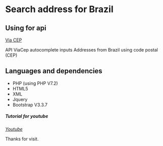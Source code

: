 # Search address for Brazil

## Using for api 
[Via CEP](https://viacep.com.br)

API ViaCep autocomplete inputs Addresses from Brazil using code postal (CEP)
## Languages and dependencies
- PHP (using PHP V7.2)
- HTML5
- XML
- Jquery
- Bootstrap V3.3.7


##### Tutorial for youtube
[_Youtube_](https://youtube.com)

Thanks for visit.
